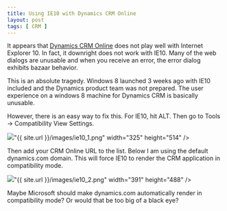```yaml
---
title: Using IE10 with Dynamics CRM Online
layout: post
tags: [ CRM ]
--- 
```


It appears that [Dynamics CRM Online](http://crm.dynamics.com) does not play well with Internet Explorer 10. In fact, it downright does not work with IE10. Many of the web dialogs are unusable and when you receive an error, the error dialog exhibits bazaar behavior.

This is an absolute tragedy. Windows 8 launched 3 weeks ago with IE10 included and the Dynamics product team was not prepared. The user experience on a windows 8 machine for Dynamics CRM is basically unusable.

However, there is an easy way to fix this. For IE10, hit ALT. Then go to Tools -> Compatibility View Settings. 

<div class="vinette">
<img src=

"{{ site.url }}/images/ie10_1.png" width="325" height="514" />
</div>

Then add your CRM Online URL to the list. Below I am using the default dynamics.com domain. This will force IE10 to render the CRM application in compatibility mode.

<div class="vinette">
<img src=

"{{ site.url }}/images/ie10_2.png" width="391" height="488" />
</div>

Maybe Microsoft should make dynamics.com automatically render in compatibility mode? Or would that be too big of a black eye?

